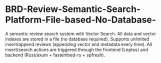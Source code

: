 # BRD-Review-Semantic-Search-Platform-File-based-No-Database-
A semantic review search system with Vector Search. All data and vector indexes are stored in a file (no database required). Supports unlimited insert/append reviews (appending vector and metadata every time). All insert/search actions are triggered through the frontend (Leptos) and backend (Rust/axum + fastembed-rs + spfresh).
